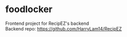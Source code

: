 # foodlocker
Frontend project for RecipEZ's backend\
Backend repo: https://github.com/HarryLam14/RecipEZ
